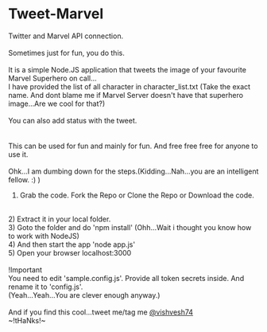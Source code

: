 # Tweet-Marvel

Twitter and Marvel API connection.
<br>
<br>
Sometimes just for fun, you do this.
<br>
<br>
It is a simple Node.JS application that tweets the image of your favourite Marvel Superhero on call...
<br>
I have provided the list of all character in character_list.txt (Take the exact name. And dont blame me if Marvel Server doesn't have that superhero image...Are we cool for that?)
<br>
<br>
You can also add status with the tweet.
<br>
<br>
<br>
This can be used for fun and mainly for fun. And free free free for anyone to use it.
<br>
<br>
Ohk...I am dumbing down for the steps.(Kidding...Nah...you are an intelligent fellow. :) )
<br>

1) Grab the code. Fork the Repo or Clone the Repo or Download the code.
<br>
2) Extract it in your local folder.
<br>
3) Goto the folder and do 'npm install' (Ohh...Wait i thought you know how to work with NodeJS)
<br>
4) And then start the app 'node app.js'
<br>
5) Open your browser localhost:3000
<br>
<br>
!Important
<br>
You need to edit 'sample.config.js'. Provide all token secrets inside. And rename it to 'config.js'. 
<br>
(Yeah...Yeah...You are clever enough anyway.)
<br>
<br>
And if you find this cool...tweet me/tag me <a href='https://twitter.com/vishvesh74'>@vishvesh74</a>
<br>
~!tHaNks!~
